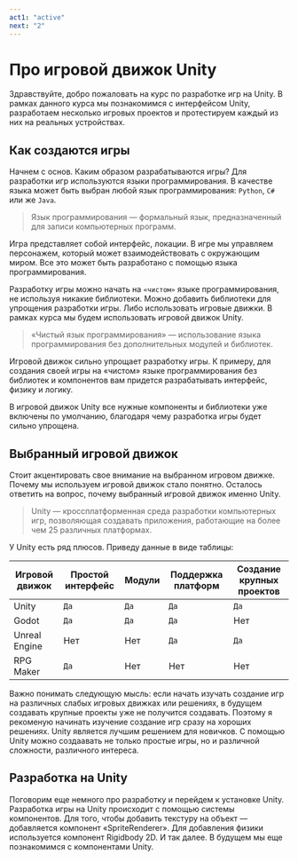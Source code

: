 ```yaml
---
act1: "active"
next: "2"
---
```


# Про игровой движок Unity

Здравствуйте, добро пожаловать на курс по разработке игр на Unity. В рамках данного курса мы познакомимся с интерфейсом Unity, разработаем несколько игровых проектов и протестируем каждый из них на реальных устройствах.

## Как создаются игры

Начнем с основ. Каким образом разрабатываются игры? Для разработки игр используются языки программирования. В качестве языка может быть выбран любой язык программирования: `Python`, `C#` или же `Java`.

> Язык программирования — формальный язык, предназначенный для записи компьютерных программ.

Игра представляет собой интерфейс, локации. В игре мы управляем персонажем, который может взаимодействовать с окружающим миром. Все это может быть разработано с помощью языка программирования.

Разработку игры можно начать на `«чистом»` языке программирования, не используя никакие библиотеки. Можно добавить библиотеки для упрощения разработки игры. Либо использовать игровые движки. В рамках курса мы будем использовать игровой движок Unity.

> «Чистый язык программирования» — использование языка программирования без дополнительных модулей и библиотек.

Игровой движок сильно упрощает разработку игры. К примеру, для создания своей игры на «чистом» языке программирования без библиотек и компонентов вам придется разрабатывать интерфейс, физику и логику.

В игровой движок Unity все нужные компоненты и библиотеки уже включены по умолчанию, благодаря чему разработка игры будет сильно упрощена.

## Выбранный игровой движок

Стоит акцентировать свое внимание на выбранном игровом движке. Почему мы используем игровой движок стало понятно. Осталось ответить на вопрос, почему выбранный игровой движок именно Unity.

> Unity — кроссплатформенная среда разработки компьютерных игр, позволяющая создавать приложения, работающие на более чем 25 различных платформах.

У Unity есть ряд плюсов. Приведу данные в виде таблицы:

| Игровой движок | Простой интерфейс | Модули | Поддержка платформ | Создание крупных проектов |
| -------------- | ----------------- | ------ | ------------------ | ------------------------- |
| Unity          | `Да`              | `Да`   | `Да`               | `Да `                     |
| Godot          | `Да`              | `Да`   | `Да`               | Нет                       |
| Unreal Engine  | Нет               | Нет    | `Да`               | `Да`                      |
| RPG Maker      | `Да`              | Нет    | Нет                | Нет                       |

Важно понимать следующую мысль: если начать изучать создание игр на различных слабых игровых движках или решениях, в будущем создавать крупные
проекты уже не получится создавать. Поэтому я рекоменую начинать изучение создание игр сразу на хороших решениях. Unity является
лучшим решением для новичков. С помощью Unity можно создаавать не только простые игры, но и различной сложности, различного интереса.

## Разработка на Unity

Поговорим еще немного про разработку и перейдем к установке Unity. Разработка игры на Unity происходит с помощью системы компонентов. Для того, чтобы добавить текстуру на объект — добавляется компонент «SpriteRenderer». Для добавления физики используется компонент Rigidbody 2D. И так далее. В будущем мы еще познакомимся с компонентами Unity.
